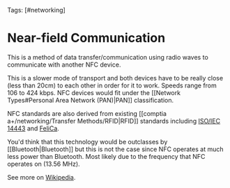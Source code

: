 Tags: [#networking]

# Near-field Communication

This is a method of data transfer/communication using radio waves to communicate with another NFC device.

This is a slower mode of transport and both devices have to be really close (less than 20cm) to each other in order for it to work. Speeds range from 106 to 424 kbps. NFC devices would fit under the [[Network Types#Personal Area Network (PAN)|PAN]] classification.

NFC standards are also derived from existing [[comptia a+/networking/Transfer Methods/RFID|RFID]] standards including [ISO/IEC 14443](https://en.wikipedia.org/wiki/ISO/IEC_14443) and [FeliCa](https://en.wikipedia.org/wiki/FeliCa).

You'd think that this technology would be outclasses by [[Bluetooth|Bluetooth]] but this is not the case since NFC operates at much less power than Bluetooth. Most likely due to the frequency that NFC operates on (13.56 MHz).

See more on [Wikipedia](https://en.wikipedia.org/wiki/Near-field_communication).
